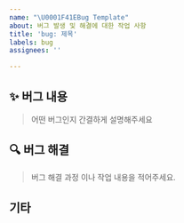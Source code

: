 ```yaml
---
name: "\U0001F41EBug Template"
about: 버그 발생 및 해결에 대한 작업 사항
title: 'bug: 제목'
labels: bug
assignees: ''

---
```


## ✨ 버그 내용

> 어떤 버그인지 간결하게 설명해주세요

##  🔍 버그 해결

>  버그 해결 과정 이나 작업 내용을 적어주세요.

## 기타
